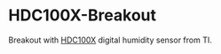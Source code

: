 # HDC100X-Breakout
Breakout with [HDC100X](http://www.ti.com/product/hdc1008) digital humidity sensor from TI.
